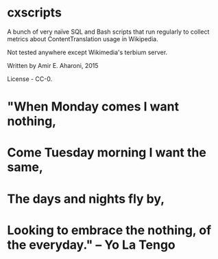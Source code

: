 # cxscripts

A bunch of very naïve SQL and Bash scripts that run regularly
to collect metrics about ContentTranslation usage in Wikipedia.

Not tested anywhere except Wikimedia's terbium server.

Written by Amir E. Aharoni, 2015

License - CC-0.

# "When Monday comes I want nothing,
#  Come Tuesday morning I want the same,
#  The days and nights fly by,
#  Looking to embrace the nothing, of the everyday." – Yo La Tengo
